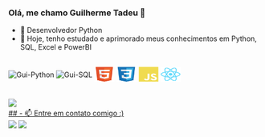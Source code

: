 ### Olá, me chamo Guilherme Tadeu 👋

- 🔭 Desenvolvedor Python
- 🌱 Hoje, tenho estudado e aprimorado meus conhecimentos em Python, SQL, Excel e PowerBI
<div style="display: inline_block"><br>
  <img align="center" alt="Gui-Python" height="30" width="40" src="https://cdn.jsdelivr.net/gh/devicons/devicon/icons/python/python-original.svg" />        
  <img align="center" alt="Gui-SQL" height="30" width="40" src="https://cdn.jsdelivr.net/gh/devicons/devicon/icons/mysql/mysql-original.svg" />
  <img align="center" alt="Gui-HTML" height="30" width="40" src="https://raw.githubusercontent.com/devicons/devicon/master/icons/html5/html5-original.svg">
  <img align="center" alt="Gui-CSS" height="30" width="40" src="https://raw.githubusercontent.com/devicons/devicon/master/icons/css3/css3-original.svg">
  <img align="center" alt="Gui-Js" height="30" width="40" src="https://raw.githubusercontent.com/devicons/devicon/master/icons/javascript/javascript-plain.svg">
  <img align="center" alt="Gui-React" height="30" width="40" src="https://raw.githubusercontent.com/devicons/devicon/master/icons/react/react-original.svg">
</div>
  <br>
  <br>
<div >
  <a href="https://github.com/guitadeuv">
  <img height="180em" src="https://github-readme-stats.vercel.app/api/top-langs/?username=guitadeuv&layout=compact&langs_count=7&theme=dark"/>
</div>
##
 - 📫 Entre em contato comigo :)

<div> 
  <a href="https://www.linkedin.com/in/guilherme-vasconcelos-ti/" target="_blank"><img src="https://img.shields.io/badge/-LinkedIn-%230077B5?style=for-the-badge&logo=linkedin&logoColor=white" target="_blank"></a> 
  <a href = "mailto:guilhermetadeu11@outlook.com"><img src="https://img.shields.io/badge/Microsoft_Outlook-0078D4?style=for-the-badge&logo=microsoft-outlook&logoColor=white" target="_blank"></a>
</div>


<!--
**guitadeuv/guitadeuv** is a ✨ _special_ ✨ repository because its `README.md` (this file) appears on your GitHub profile.

Here are some ideas to get you started:

- 🔭 Hoje trabalho com Front-end ...
- 🌱 Estou aprendendo React.js e JavaScript ...
- 👯 I’m looking to collaborate on ...
- 🤔 I’m looking for help with ...
- 💬 Ask me about ...
- 📫 How to reach me: ...
- 😄 Pronouns: ...
- ⚡ Fun fact: ...
-->
